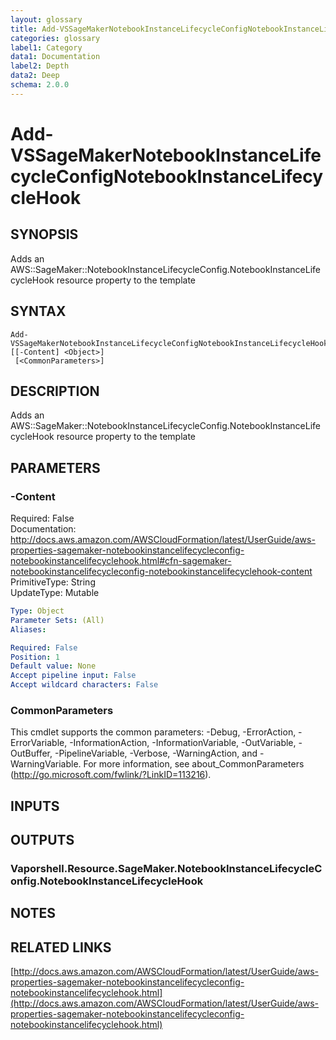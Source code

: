 ```yaml
---
layout: glossary
title: Add-VSSageMakerNotebookInstanceLifecycleConfigNotebookInstanceLifecycleHook
categories: glossary
label1: Category
data1: Documentation
label2: Depth
data2: Deep
schema: 2.0.0
---
```


# Add-VSSageMakerNotebookInstanceLifecycleConfigNotebookInstanceLifecycleHook

## SYNOPSIS
Adds an AWS::SageMaker::NotebookInstanceLifecycleConfig.NotebookInstanceLifecycleHook resource property to the template

## SYNTAX

```
Add-VSSageMakerNotebookInstanceLifecycleConfigNotebookInstanceLifecycleHook [[-Content] <Object>]
 [<CommonParameters>]
```

## DESCRIPTION
Adds an AWS::SageMaker::NotebookInstanceLifecycleConfig.NotebookInstanceLifecycleHook resource property to the template

## PARAMETERS

### -Content
Required: False    
Documentation: http://docs.aws.amazon.com/AWSCloudFormation/latest/UserGuide/aws-properties-sagemaker-notebookinstancelifecycleconfig-notebookinstancelifecyclehook.html#cfn-sagemaker-notebookinstancelifecycleconfig-notebookinstancelifecyclehook-content    
PrimitiveType: String    
UpdateType: Mutable

```yaml
Type: Object
Parameter Sets: (All)
Aliases:

Required: False
Position: 1
Default value: None
Accept pipeline input: False
Accept wildcard characters: False
```

### CommonParameters
This cmdlet supports the common parameters: -Debug, -ErrorAction, -ErrorVariable, -InformationAction, -InformationVariable, -OutVariable, -OutBuffer, -PipelineVariable, -Verbose, -WarningAction, and -WarningVariable.
For more information, see about_CommonParameters (http://go.microsoft.com/fwlink/?LinkID=113216).

## INPUTS

## OUTPUTS

### Vaporshell.Resource.SageMaker.NotebookInstanceLifecycleConfig.NotebookInstanceLifecycleHook

## NOTES

## RELATED LINKS

[http://docs.aws.amazon.com/AWSCloudFormation/latest/UserGuide/aws-properties-sagemaker-notebookinstancelifecycleconfig-notebookinstancelifecyclehook.html](http://docs.aws.amazon.com/AWSCloudFormation/latest/UserGuide/aws-properties-sagemaker-notebookinstancelifecycleconfig-notebookinstancelifecyclehook.html)

